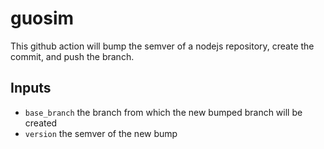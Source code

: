 # guosim

This github action will bump the semver of a nodejs repository, create the commit, and push the branch.

## Inputs

* `base_branch` the branch from which the new bumped branch will be created
* `version` the semver of the new bump
